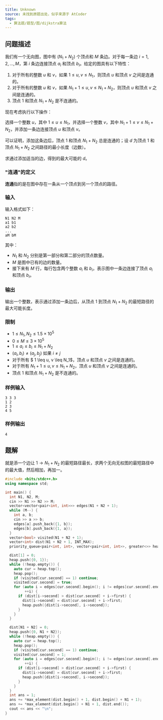 ```yaml
---
title: Unknown
source: 未找到原题出处，似乎来源于 AtCoder
tags:
  - 算法题/题型/图/dijkstra算法 
---
```


## 问题描述

我们有一个无向图，图中有 $(N_1 + N_2)$ 个顶点和 $M$ 条边。对于每一条边 $i = 1, 2, \dots, M$，第 $i$ 条边连接顶点 $a_i$ 和顶点 $b_i$。给定的图具有以下特性：

1. 对于所有的整数 $u$ 和 $v$，如果 $1 \leq u, v \leq N_1$，则顶点 $u$ 和顶点 $v$ 之间是连通的。
2. 对于所有的整数 $u$ 和 $v$，如果 $N_1 + 1 \leq u, v \leq N_1 + N_2$，则顶点 $u$ 和顶点 $v$ 之间是连通的。
3. 顶点 $1$ 和顶点 $N_1 + N_2$ 是不连通的。

现在考虑执行以下操作：

选择一个整数 $u$，其中 $1 \leq u \leq N_1$，并选择一个整数 $v$，其中 $N_1 + 1 \leq v \leq N_1 + N_2$，并添加一条边连接顶点 $u$ 和顶点 $v$。

可以证明，添加这条边后，顶点 $1$ 和顶点 $N_1 + N_2$ 总是连通的；设 $d$ 为顶点 $1$ 和顶点 $N_1 + N_2$ 之间路径的最小长度（边数）。

求通过添加适当的边，得到的最大可能的 $d$。

### "连通"的定义

**连通**指的是在图中存在一条从一个顶点到另一个顶点的路径。

### 输入

输入格式如下：

```
N1 N2 M
a1 b1
a2 b2
...
aM bM
```

其中：
- $N_1$ 和 $N_2$ 分别是第一部分和第二部分的顶点数量。
- $M$ 是图中已有的边的数量。
- 接下来有 $M$ 行，每行包含两个整数 $a_i$ 和 $b_i$，表示图中一条边连接了顶点 $a_i$ 和顶点 $b_i$。

### 输出

输出一个整数，表示通过添加一条边后，从顶点 $1$ 到顶点 $N_1 + N_2$ 的最短路径的最大可能长度。

### 限制

- $1 \leq N_1, N_2 \leq 1.5 \times 10^5$
- $0 \leq M \leq 3 \times 10^5$
- $1 \leq a_i \leq b_i \leq N_1 + N_2$
- $(a_i, b_i) \neq (a_j, b_j)$ 如果 $i \neq j$
- 对于所有 $ 1 \leq u, v \leq N_1$，顶点 $u$ 和顶点 $v$ 之间是连通的。
- 对于所有 $N_1 + 1 \leq u, v \leq N_1 + N_2$，顶点 $u$ 和顶点 $v$ 之间是连通的。
- 顶点 $1$ 和顶点 $N_1 + N_2$ 是不连通的。

### 样例输入

```
3 3 3
1 2
2 3
4 5
```

### 样例输出

```
4
```

## 题解
就是添一个边让 $1 \to N_1 + N_2$ 的最短路径最长，求两个无向无权图的最短路径中的最大值，然后相加，再加一。
```cpp
#include <bits/stdc++.h>
using namespace std;

int main() {
  int N1, N2, M;
  cin >> N1 >> N2 >> M;
  vector<vector<pair<int, int>>> edges(N1 + N2 + 1);
  while (M--) {
    int a, b;
    cin >> a >> b;
    edges[a].push_back({1, b});
    edges[b].push_back({1, a});
  }
  vector<bool> visited(N1 + N2 + 1);
  vector<int> dist(N1 + N2 + 1, INT_MAX);
  priority_queue<pair<int, int>, vector<pair<int, int>>, greater<>> heap;

  dist[1] = 0;
  heap.push({0, 1});
  while (!heap.empty()) {
    auto cur = heap.top();
    heap.pop();
    if (visited[cur.second] == 1) continue;
    visited[cur.second] = true;
    for (auto i = edges[cur.second].begin(); i != edges[cur.second].end();
         ++i) {
      if (dist[i->second] > dist[cur.second] + i->first) {
        dist[i->second] = dist[cur.second] + i->first;
        heap.push({dist[i->second], i->second});
      }
    }
  }

  dist[N1 + N2] = 0;
  heap.push({0, N1 + N2});
  while (!heap.empty()) {
    auto cur = heap.top();
    heap.pop();
    if (visited[cur.second] == 1) continue;
    visited[cur.second] = 1;
    for (auto i = edges[cur.second].begin(); i != edges[cur.second].end();
         ++i) {
      if (dist[i->second] > dist[cur.second] + i->first) {
        dist[i->second] = dist[cur.second] + i->first;
        heap.push({dist[i->second], i->second});
      }
    }
  }
  int ans = 1;
  ans += *max_element(dist.begin() + 1, dist.begin() + N1 + 1);
  ans += *max_element(dist.begin() + N1 + 1, dist.end());
  cout << ans << "\n";
}
```
